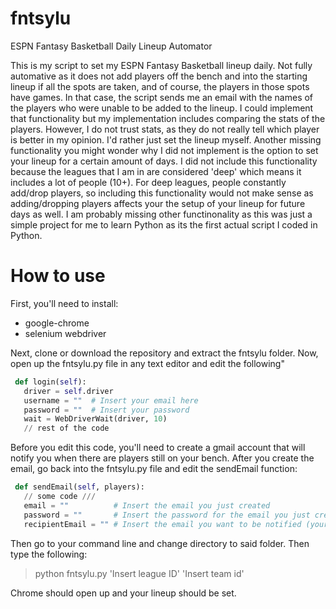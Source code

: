 # fntsylu
ESPN Fantasy Basketball Daily Lineup Automator

This is my script to set my ESPN Fantasy Basketball lineup daily. Not fully automative as it does not add players off 
the bench and into the starting lineup if all the spots are taken, and of course, the players in those spots have games.
In that case, the script sends me an email with the names of the players who were unable to be added to the lineup. I could
implement that functionality but my implementation includes comparing the stats of the players. However, I do not trust stats,
as they do not really tell which player is better in my opinion. I'd rather just set the lineup myself. Another missing functionality you might wonder why I did not implement is the option to set your lineup for a certain amount of days. I did not include this functionality because the leagues that I am in are considered 'deep' which means it includes a lot of people (10+). For deep leagues, people constantly add/drop players, so including this functionality would not make sense as adding/dropping players affects your the setup of your lineup for future days as well. I am probably missing other functinonality as this was just a simple project for me to learn Python as its the first actual script I coded in Python. 

# How to use

First, you'll need to install:
 - google-chrome
 - selenium webdriver

Next, clone or download the repository and extract the fntsylu folder. Now, open up the fntsylu.py file in any text editor and edit the following"
```python
 def login(self):
   driver = self.driver
   username = ""  # Insert your email here
   password = ""  # Insert your password
   wait = WebDriverWait(driver, 10)
   // rest of the code
```
Before you edit this code, you'll need to create a gmail account that will notify you when there are players still on your bench. After you create the email, go back into the fntsylu.py file and edit the sendEmail function:
```python
 def sendEmail(self, players):
   // some code ///
   email = ""          # Insert the email you just created
   password = ""       # Insert the password for the email you just created
   recipientEmail = "" # Insert the email you want to be notified (your personal email)
```

Then go to your command line and change directory to said folder. Then type the following:
 > python fntsylu.py 'Insert league ID' 'Insert team id'
 
Chrome should open up and your lineup should be set.
